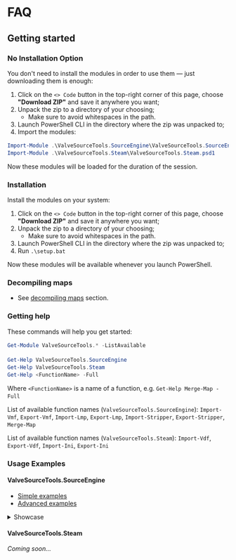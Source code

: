 # FAQ

## Getting started

### No Installation Option

You don't need to install the modules in order to use them — just downloading them is enough:
1. Click on the `<> Code` button in the top-right corner of this page, choose **"Download ZIP"** and save it anywhere you want;
2. Unpack the zip to a directory of your choosing;
	- Make sure to avoid whitespaces in the path.
3. Launch PowerShell CLI in the directory where the zip was unpacked to;
4. Import the modules:

```powershell
Import-Module .\ValveSourceTools.SourceEngine\ValveSourceTools.SourceEngine.psd1
Import-Module .\ValveSourceTools.Steam\ValveSourceTools.Steam.psd1
```

Now these modules will be loaded for the duration of the session.

### Installation

Install the modules on your system:
1. Click on the `<> Code` button in the top-right corner of this page, choose **"Download ZIP"** and save it anywhere you want;
2. Unpack the zip to a directory of your choosing;
	- Make sure to avoid whitespaces in the path.
3. Launch PowerShell CLI in the directory where the zip was unpacked to;
4. Run `.\setup.bat`

Now these modules will be available whenever you launch PowerShell.

### Decompiling maps

- See [decompiling maps](/README.md#bsp-decompilers) section.

### Getting help

These commands will help you get started:
```powershell
Get-Module ValveSourceTools.* -ListAvailable

Get-Help ValveSourceTools.SourceEngine
Get-Help ValveSourceTools.Steam
Get-Help <FunctionName> -Full
```
Where `<FunctionName>` is a name of a function, e.g. `Get-Help Merge-Map -Full`

List of available function names (`ValveSourceTools.SourceEngine`): `Import-Vmf`, `Export-Vmf`, `Import-Lmp`, `Export-Lmp`, `Import-Stripper`, `Export-Stripper`, `Merge-Map`

List of available function names (`ValveSourceTools.Steam`): `Import-Vdf`, `Export-Vdf`, `Import-Ini`, `Export-Ini`

### Usage Examples

#### ValveSourceTools.SourceEngine

- [Simple examples](examples/simple.md)
- [Advanced examples](examples/advanced.md)

<details>

<summary>Showcase</summary>

### Showcase

**Vanilla** is how it looks like in the base game.\
**Custom** is an example of how it may look like on a community server.\
Now you can have these changes in the map editor, too.

![ValveSourceTools.SourceEngine Showcase | Closet](resources/Showcase_source_v1.1.0.0_closet.png)
![ValveSourceTools.SourceEngine Showcase | Truck](resources/Showcase_source_v1.1.0.0_truck.png)

</details>

#### ValveSourceTools.Steam

*Coming soon...*